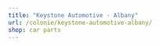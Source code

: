 ```yaml
---
title: "Keystone Automotive - Albany"
url: /colonie/keystone-automotive-albany/
shop: car parts
---
```

